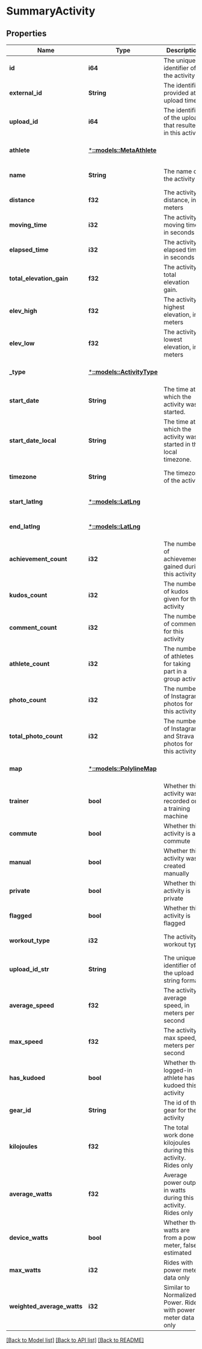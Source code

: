 # SummaryActivity

## Properties
Name | Type | Description | Notes
------------ | ------------- | ------------- | -------------
**id** | **i64** | The unique identifier of the activity | [optional] [default to null]
**external_id** | **String** | The identifier provided at upload time | [optional] [default to null]
**upload_id** | **i64** | The identifier of the upload that resulted in this activity | [optional] [default to null]
**athlete** | [***::models::MetaAthlete**](MetaAthlete.md) |  | [optional] [default to null]
**name** | **String** | The name of the activity | [optional] [default to null]
**distance** | **f32** | The activity&#39;s distance, in meters | [optional] [default to null]
**moving_time** | **i32** | The activity&#39;s moving time, in seconds | [optional] [default to null]
**elapsed_time** | **i32** | The activity&#39;s elapsed time, in seconds | [optional] [default to null]
**total_elevation_gain** | **f32** | The activity&#39;s total elevation gain. | [optional] [default to null]
**elev_high** | **f32** | The activity&#39;s highest elevation, in meters | [optional] [default to null]
**elev_low** | **f32** | The activity&#39;s lowest elevation, in meters | [optional] [default to null]
**_type** | [***::models::ActivityType**](ActivityType.md) |  | [optional] [default to null]
**start_date** | **String** | The time at which the activity was started. | [optional] [default to null]
**start_date_local** | **String** | The time at which the activity was started in the local timezone. | [optional] [default to null]
**timezone** | **String** | The timezone of the activity | [optional] [default to null]
**start_latlng** | [***::models::LatLng**](LatLng.md) |  | [optional] [default to null]
**end_latlng** | [***::models::LatLng**](LatLng.md) |  | [optional] [default to null]
**achievement_count** | **i32** | The number of achievements gained during this activity | [optional] [default to null]
**kudos_count** | **i32** | The number of kudos given for this activity | [optional] [default to null]
**comment_count** | **i32** | The number of comments for this activity | [optional] [default to null]
**athlete_count** | **i32** | The number of athletes for taking part in a group activity | [optional] [default to null]
**photo_count** | **i32** | The number of Instagram photos for this activity | [optional] [default to null]
**total_photo_count** | **i32** | The number of Instagram and Strava photos for this activity | [optional] [default to null]
**map** | [***::models::PolylineMap**](PolylineMap.md) |  | [optional] [default to null]
**trainer** | **bool** | Whether this activity was recorded on a training machine | [optional] [default to null]
**commute** | **bool** | Whether this activity is a commute | [optional] [default to null]
**manual** | **bool** | Whether this activity was created manually | [optional] [default to null]
**private** | **bool** | Whether this activity is private | [optional] [default to null]
**flagged** | **bool** | Whether this activity is flagged | [optional] [default to null]
**workout_type** | **i32** | The activity&#39;s workout type | [optional] [default to null]
**upload_id_str** | **String** | The unique identifier of the upload in string format | [optional] [default to null]
**average_speed** | **f32** | The activity&#39;s average speed, in meters per second | [optional] [default to null]
**max_speed** | **f32** | The activity&#39;s max speed, in meters per second | [optional] [default to null]
**has_kudoed** | **bool** | Whether the logged-in athlete has kudoed this activity | [optional] [default to null]
**gear_id** | **String** | The id of the gear for the activity | [optional] [default to null]
**kilojoules** | **f32** | The total work done in kilojoules during this activity. Rides only | [optional] [default to null]
**average_watts** | **f32** | Average power output in watts during this activity. Rides only | [optional] [default to null]
**device_watts** | **bool** | Whether the watts are from a power meter, false if estimated | [optional] [default to null]
**max_watts** | **i32** | Rides with power meter data only | [optional] [default to null]
**weighted_average_watts** | **i32** | Similar to Normalized Power. Rides with power meter data only | [optional] [default to null]

[[Back to Model list]](../README.md#documentation-for-models) [[Back to API list]](../README.md#documentation-for-api-endpoints) [[Back to README]](../README.md)


